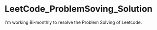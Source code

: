 # LeetCode_ProblemSoving_Solution
I'm working Bi-monthly to resolve the Problem Solving of Leetcode. 
